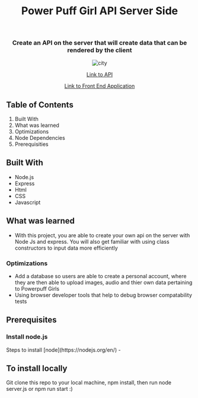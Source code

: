 <h1 align="center"> Power Puff Girl API Server Side </h1>



<div align ="center"> 
  <h3 style="italic">Create an API on the server that will create data that can be rendered by the client</h3>


![city](https://user-images.githubusercontent.com/101071525/183767224-f022b8e3-b384-42a9-a71c-408aca20b502.jpeg)

[Link to API](https://powerpuff-app.herokuapp.com/)

[Link to Front End Application](https://powerpuffapi.netlify.app)
</div>

## Table of Contents 

1. Built With 
2. What was learned 
3. Optimizations
4. Node Dependencies
5. Prerequisities



## Built With 
* Node.js
* Express
* Html
* CSS
* Javascript


## What was learned 
* With this project, you are able to create your own api on the server with Node Js and express. You will also get familiar with using class constructors to input data more efficiently 

### Optimizations
* Add a database so users are able to create a personal account, where they are then able to upload images, audio and thier own data pertaining to Powerpuff Girls
* Using browser developer tools that help to debug browser compatability tests

## Prerequisites 
<h3> Install node.js</h3>
Steps to install [node](https://nodejs.org/en/) 
-

## To install locally 
Git clone this repo to your local machine, npm install, then run node server.js or npm run start :)
  
